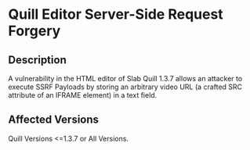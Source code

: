 # Quill Editor Server-Side Request Forgery

## Description

A vulnerability in the HTML editor of Slab Quill 1.3.7 allows an attacker to execute SSRF Payloads by storing an arbitrary video URL (a crafted SRC attribute of an IFRAME element) in a text field. 

## Affected Versions

Quill Versions <=1.3.7 or All Versions.
